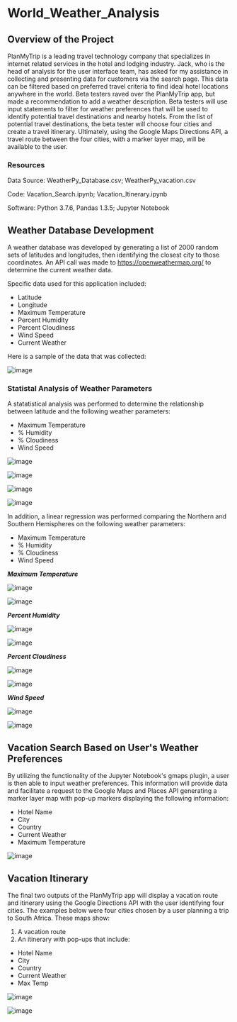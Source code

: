 # World_Weather_Analysis

## Overview of the Project
PlanMyTrip is a leading travel technology company that specializes in internet related services in the hotel and lodging industry.  Jack, who is the head of analysis for the user interface team, has asked for my assistance in collecting and presenting data for customers via the search page. This data can be filtered based on preferred travel criteria to find ideal hotel locations anywhere in the world.  Beta testers raved over the PlanMyTrip app, but made a recommendation to add a weather description.  Beta testers will use input statements to filter for weather preferences that will be used to identify potential travel destinations and nearby hotels. From the list of potential travel destinations, the beta tester will choose four cities and create a travel itinerary.  Ultimately, using the Google Maps Directions API, a travel route between the four cities, with a marker layer map, will be available to the user.

### Resources
Data Source: WeatherPy_Database.csv; WeatherPy_vacation.csv

Code: Vacation_Search.ipynb; Vacation_Itinerary.ipynb

Software: Python 3.7.6, Pandas 1.3.5; Jupyter Notebook

## Weather Database Development

A weather database was developed by generating a list of 2000 random sets of latitudes and longitudes, then identifying the closest city to those coordinates.  An API call was made to https://openweathermap.org/ to determine the current weather data.

Specific data used for this application included:
* Latitude
* Longitude
* Maximum Temperature
* Percent Humidity
* Percent Cloudiness
* Wind Speed
* Current Weather

Here is a sample of the data that was collected:

![image](https://user-images.githubusercontent.com/94148420/151720453-912ccd8e-bd6d-4976-bc8a-e5b758ede24e.png)

### Statistal Analysis of Weather Parameters

A statatistical analysis was performed to determine the relationship between latitude and the following weather parameters:
* Maximum Temperature
* % Humidity
* % Cloudiness
* Wind Speed

![image](https://user-images.githubusercontent.com/94148420/151720697-7e71250f-a1a0-4e37-9b0b-a5be1eb1abfc.png)

![image](https://user-images.githubusercontent.com/94148420/151720717-e578e8ae-ccf0-4bd8-bbb9-d1ece13f9b6f.png)

![image](https://user-images.githubusercontent.com/94148420/151720734-1da9c4d9-e7fd-4c72-ba71-c44d6fff8dfb.png)

![image](https://user-images.githubusercontent.com/94148420/151720751-672a4b14-bbdf-4bde-baab-16db46d65d54.png)

In addition, a linear regression was performed comparing the Northern and Southern Hemispheres on the following weather parameters:
* Maximum Temperature
* % Humidity
* % Cloudiness
* Wind Speed


***Maximum Temperature***

![image](https://user-images.githubusercontent.com/94148420/151720920-17693df8-15fe-49b3-a8ff-13f295ec0e45.png)

![image](https://user-images.githubusercontent.com/94148420/151720929-101ab297-2475-4fe2-af91-38562dd4c4a5.png)


***Percent Humidity***

![image](https://user-images.githubusercontent.com/94148420/151720960-e62755cb-542e-4e7f-aa19-397ecf6c2d00.png)

![image](https://user-images.githubusercontent.com/94148420/151720976-b4763309-c2c5-454e-94ea-f5bd285dcc35.png)


***Percent Cloudiness***

![image](https://user-images.githubusercontent.com/94148420/151721009-7d038886-b58b-400e-ad28-c2df5ec1329d.png)


![image](https://user-images.githubusercontent.com/94148420/151721030-9e94411b-e7b5-476f-bb2c-f97400f04959.png)


***Wind Speed***

![image](https://user-images.githubusercontent.com/94148420/151721083-449f9984-57e5-4aca-b9eb-185869deb6d8.png)

![image](https://user-images.githubusercontent.com/94148420/151721105-7052e60d-fa59-4a5e-bf9f-62962fc25fdb.png)


## Vacation Search Based on User's Weather Preferences

By utilizing the functionality of the Jupyter Notebook's gmaps plugin, a user is then able to input weather preferences.  This information will provide data and facilitate a request to the Google Maps and Places API generating a marker layer map with pop-up markers displaying the following information:

* Hotel Name
* City
* Country
* Current Weather
* Maximum Temperature

![image](https://user-images.githubusercontent.com/94148420/151728068-57fadcd5-231c-4037-8dab-b5326b7adb78.png)


## Vacation Itinerary

The final two outputs of the PlanMyTrip app will display a vacation route and itinerary using the Google Directions API with the user identifying four cities.  The examples below were four cities chosen by a user planning a trip to South Africa.  These maps show: 

1. A vacation route
2. An itinerary with pop-ups that include:
  * Hotel Name
  * City
  * Country
  * Current Weather
  * Max Temp

![image](https://user-images.githubusercontent.com/94148420/151728383-5580127a-cedd-4f0f-9c67-3399126473e5.png)

![image](https://user-images.githubusercontent.com/94148420/151728876-048f03b1-3190-410f-90a0-35b4a186978c.png)


